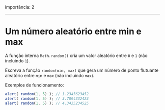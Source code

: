 importância: 2

---

# Um número aleatório entre min e max

A função interna `Math.random()` cria um valor aleatório entre `0` e `1` (não incluindo `1`).

Escreva a função `random(min, max)` que gera um número de ponto flutuante aleatório entre `min` e `max` (não incluindo `max`).

Exemplos de funcionamento:

```js
alert( random(1, 5) ); // 1.2345623452
alert( random(1, 5) ); // 3.7894332423
alert( random(1, 5) ); // 4.3435234525
```
